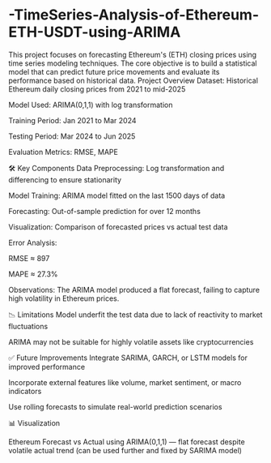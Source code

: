 # -TimeSeries-Analysis-of-Ethereum-ETH-USDT-using-ARIMA
This project focuses on forecasting Ethereum's (ETH) closing prices using time series modeling techniques. The core objective is to build a statistical model that can predict future price movements and evaluate its performance based on historical data.
 Project Overview
Dataset: Historical Ethereum daily closing prices from 2021 to mid-2025

Model Used: ARIMA(0,1,1) with log transformation

Training Period: Jan 2021 to Mar 2024

Testing Period: Mar 2024 to Jun 2025

Evaluation Metrics: RMSE, MAPE

🛠 Key Components
Data Preprocessing: Log transformation and differencing to ensure stationarity

Model Training: ARIMA model fitted on the last 1500 days of data

Forecasting: Out-of-sample prediction for over 12 months

Visualization: Comparison of forecasted prices vs actual test data

Error Analysis:

RMSE ≈ 897

MAPE ≈ 27.3%

Observations: The ARIMA model produced a flat forecast, failing to capture high volatility in Ethereum prices.

📉 Limitations
Model underfit the test data due to lack of reactivity to market fluctuations

ARIMA may not be suitable for highly volatile assets like cryptocurrencies

✅ Future Improvements
Integrate SARIMA, GARCH, or LSTM models for improved performance

Incorporate external features like volume, market sentiment, or macro indicators

Use rolling forecasts to simulate real-world prediction scenarios

📊 Visualization

Ethereum Forecast vs Actual using ARIMA(0,1,1) — flat forecast despite volatile actual trend (can be used further and fixed by SARIMA model) 
